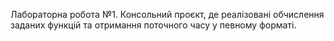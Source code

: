 Лабораторна робота №1.
Консольний проєкт, де реалізовані обчислення заданих функцій та отримання поточного часу у певному форматі.